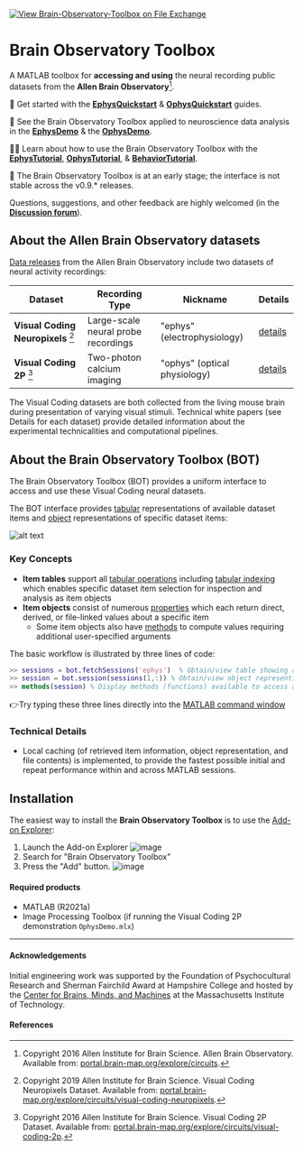 [![View Brain-Observatory-Toolbox on File Exchange](https://www.mathworks.com/matlabcentral/images/matlab-file-exchange.svg)](https://www.mathworks.com/matlabcentral/fileexchange/90900-brain-observatory-toolbox)

# Brain Observatory Toolbox
A MATLAB toolbox for **accessing and using** the neural recording public datasets from the **Allen Brain Observatory**[^1]. 

:rocket: Get started with the [**EphysQuickstart**](https://viewer.mathworks.com/?viewer=live_code&url=https%3A%2F%2Fwww.mathworks.com%2Fmatlabcentral%2Fmlc-downloads%2Fdownloads%2F85a3255c-4ff5-42ef-9c10-b441318b4322%2F12bc63aa-aa55-48cc-8877-ea73b37dea59%2Ffiles%2FEphysQuickstart.mlx&embed=web) & [**OphysQuickstart**](https://viewer.mathworks.com/?viewer=live_code&url=https%3A%2F%2Fwww.mathworks.com%2Fmatlabcentral%2Fmlc-downloads%2Fdownloads%2F85a3255c-4ff5-42ef-9c10-b441318b4322%2F12bc63aa-aa55-48cc-8877-ea73b37dea59%2Ffiles%2FOphysQuickstart.mlx&embed=web) guides.

:microscope: See the Brain Observatory Toolbox applied to neuroscience data analysis in the [**EphysDemo**](https://viewer.mathworks.com/?viewer=live_code&url=https%3A%2F%2Fwww.mathworks.com%2Fmatlabcentral%2Fmlc-downloads%2Fdownloads%2F85a3255c-4ff5-42ef-9c10-b441318b4322%2F12bc63aa-aa55-48cc-8877-ea73b37dea59%2Ffiles%2Fdemos%2FEphysDemo.mlx&embed=web) & the [**OphysDemo**](https://viewer.mathworks.com/?viewer=live_code&url=https%3A%2F%2Fwww.mathworks.com%2Fmatlabcentral%2Fmlc-downloads%2Fdownloads%2F85a3255c-4ff5-42ef-9c10-b441318b4322%2F12bc63aa-aa55-48cc-8877-ea73b37dea59%2Ffiles%2Fdemos%2FOphysDemo.mlx&embed=web).

:woman_teacher: Learn about how to use the Brain Observatory Toolbox with the [**EphysTutorial**](https://viewer.mathworks.com/?viewer=live_code&url=https%3A%2F%2Fwww.mathworks.com%2Fmatlabcentral%2Fmlc-downloads%2Fdownloads%2F85a3255c-4ff5-42ef-9c10-b441318b4322%2F12bc63aa-aa55-48cc-8877-ea73b37dea59%2Ffiles%2Ftutorials%2FEphysTutorial.mlx&embed=web), [**OphysTutorial**](https://viewer.mathworks.com/?viewer=live_code&url=https%3A%2F%2Fwww.mathworks.com%2Fmatlabcentral%2Fmlc-downloads%2Fdownloads%2F85a3255c-4ff5-42ef-9c10-b441318b4322%2F12bc63aa-aa55-48cc-8877-ea73b37dea59%2Ffiles%2Ftutorials%2FOphysTutorial.mlx&embed=web), & [**BehaviorTutorial**](https://viewer.mathworks.com/?viewer=live_code&url=https%3A%2F%2Fwww.mathworks.com%2Fmatlabcentral%2Fmlc-downloads%2Fdownloads%2F85a3255c-4ff5-42ef-9c10-b441318b4322%2F12bc63aa-aa55-48cc-8877-ea73b37dea59%2Ffiles%2Ftutorials%2FBehaviorTutorial.mlx&embed=web).

:construction: The Brain Observatory Toolbox is at an early stage; the interface is not stable across the v0.9.* releases. 

Questions, suggestions, and other feedback are highly welcomed (in the **[Discussion forum](https://github.com/emeyers/Brain-Observatory-Toolbox/discussions/118)**).

## About the Allen Brain Observatory datasets
[Data releases](https://portal.brain-map.org/latest-data-release) from the Allen Brain Observatory include two datasets of neural activity recordings: 

| Dataset | Recording Type | Nickname | Details |
| --- | --- | --- | --- |
| **Visual Coding Neuropixels** [^2] | Large-scale neural probe recordings | "ephys" (electrophysiology) | [details](https://portal.brain-map.org/explore/circuits/visual-coding-neuropixels) |
| **Visual Coding 2P** [^3] | Two-photon calcium imaging | "ophys" (optical physiology) | [details](http://portal.brain-map.org/explore/circuits/visual-coding-2p) |

The Visual Coding datasets are both collected from the living mouse brain during presentation of varying visual stimuli. Technical white papers (see Details for each dataset) provide detailed information about the experimental technicalities and computational pipelines. 

## About the Brain Observatory Toolbox (BOT) 
 
The Brain Observatory Toolbox (BOT) provides a uniform interface to access and use these Visual Coding neural datasets. 

The BOT interface provides [tabular](https://www.mathworks.com/help/matlab/matlab_prog/access-data-in-a-table.html) representations of available dataset items and [object](https://www.mathworks.com/help/matlab/matlab_oop/operations-with-objects.html) representations of specific dataset items: 

![alt text](https://github.com/emeyers/Brain-Observatory-Toolbox/blob/backend/BOTDataSchematic.png?raw=true)

### Key Concepts
* **Item tables** support all [tabular operations]() including [tabular indexing](https://www.mathworks.com/help/matlab/matlab_prog/access-data-in-a-table.html) which enables specific dataset item selection for inspection and analysis as item objects
* **Item objects** consist of numerous [properties](https://www.mathworks.com/help/matlab/properties-storing-data-and-state.html) which each return direct, derived, or file-linked values about a specific item
  * Some item objects also have [methods](https://www.mathworks.com/help/matlab/methods-defining-operations.html?s_tid=CRUX_lftnav) to compute values requiring additional user-specified arguments 

The basic workflow is illustrated by three lines of code: 
```matlab
>> sessions = bot.fetchSessions('ephys')  % Obtain/view table showing available ephys session items
>> session = bot.session(sessions(1,:)) % Obtain/view object representing first available session item
>> methods(session) % Display methods (functions) available to access additional session item values
```
👉Try typing these three lines directly into the [MATLAB command window](https://www.mathworks.com/help/matlab/ref/commandwindow.html#:~:text=The%20Command%20Window%20is%20always,as%20the%20Editor%2C%20type%20commandwindow%20)

### Technical Details
* Local caching (of retrieved item information, object representation, and file contents) is implemented, to provide the fastest possible initial and repeat performance within and across MATLAB sessions.

## Installation

The easiest way to install the **Brain Observatory Toolbox** is to use the [Add-on Explorer](https://www.mathworks.com/products/matlab/add-on-explorer.html): 
1. Launch the Add-on Explorer ![image](https://user-images.githubusercontent.com/23032671/188336991-77ba49f1-d70d-4111-a265-3f9ba284bb8d.png)
2. Search for "Brain Observatory Toolbox"
3. Press the "Add" button. ![image](https://user-images.githubusercontent.com/23032671/188337089-9f9c75ea-0a4d-4049-915b-6209459ec5ae.png)


#### Required products
* MATLAB (R2021a)
* Image Processing Toolbox (if running the Visual Coding 2P demonstration `OphysDemo.mlx`)

----
#### Acknowledgements

Initial engineering work was supported by the Foundation of Psychocultural Research and Sherman Fairchild Award at Hampshire College and hosted by the [Center for Brains, Minds, and Machines](https://cbmm.mit.edu/) at the Massachusetts Institute of Technology. 

#### References

[^1]: Copyright 2016 Allen Institute for Brain Science. Allen Brain Observatory. Available from: [portal.brain-map.org/explore/circuits](http://portal.brain-map.org/explore/circuits).

[^2]: Copyright 2019 Allen Institute for Brain Science. Visual Coding Neuropixels Dataset. Available from: [portal.brain-map.org/explore/circuits/visual-coding-neuropixels](https://portal.brain-map.org/explore/circuits/visual-coding-neuropixels).

[^3]: Copyright 2016 Allen Institute for Brain Science. Visual Coding 2P Dataset. Available from: [portal.brain-map.org/explore/circuits/visual-coding-2p](http://portal.brain-map.org/explore/circuits/visual-coding-2p).

